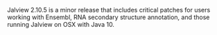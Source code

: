 Jalview 2.10.5 is a minor release that includes critical patches for users working with Ensembl, RNA secondary structure annotation, and those running Jalview on OSX with Java 10.

